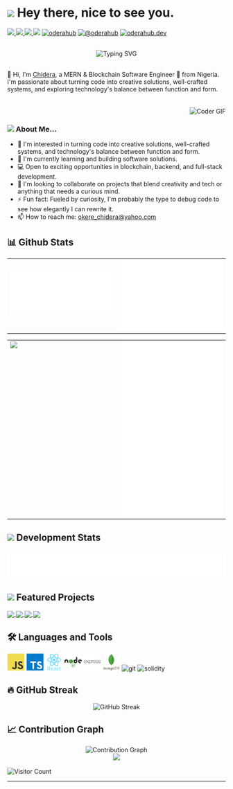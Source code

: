 <h1>
    <img
        src="https://emojis.slackmojis.com/emojis/images/1531849430/4246/blob-sunglasses.gif"
        width="30" />
    Hey there, nice to see you.
</h1>

<p align="left">
    <a href="https://x.com/oderahub" target="_blank"
        ><img height="30" src="./icons/png/twitter.png"
    />
    <a href="https://www.linkedin.com/in/oderahub/" target="_blank"
        ><img height="30" src="./icons/png/linkedin.png"
    />
    <a href="mailto:okere_chidera@yahoo.com" target="_blank"
        ><img height="30" src="./icons/png/gmail.png"
    />
    <a
        href="https://marketplace.visualstudio.com/publishers/oderahub"
        target="_blank"
        ><img
            height="30"
            src="./icons/png/visual-studio.png" /></a
    >
    <a href="https://discordapp.com/users/oderahub"><img height="30" src="./icons/png/discord.png" alt="oderahub" ></a>
    <a href="https://t.me/oderahub"><img height="30" src="./icons/png/telegram.png" alt="@oderahub" ></a>
    <a href="https://oderahub.dev"><img height="30" src="./icons/png/web.png" alt="oderahub.dev" ></a>

</p>

<br>

<div align="center">
  <img src="https://readme-typing-svg.herokuapp.com?font=Fira+Code&weight=500&size=28&pause=1000&color=36BCF7&center=true&vCenter=true&width=600&lines=MERN+%26+Blockchain+Engineer;Full-Stack+Developer;Smart+Contract+Developer;Always+learning+new+things!" alt="Typing SVG" />
</div>

<br>

👋 Hi, I'm [Chidera](https://github.com/oderahub), a MERN & Blockchain Software Engineer 🚀 from Nigeria. I'm passionate about turning code into creative solutions, well-crafted systems, and exploring technology's balance between function and form.

<div align="right">
  <img src="https://media.giphy.com/media/SWoSkN6DxTszqIKEqv/giphy.gif" alt="Coder GIF" width="300" style="margin-top: 20px;">
</div>

<h3>
    <img
        src="https://emojis.slackmojis.com/emojis/images/1680554188/65018/cat-roomba-exceptionally-fast.gif"
        width="20" />
    About Me...
</h3>

- 👀 I'm interested in turning code into creative solutions, well-crafted systems, and technology's balance between function and form.
- 🌱 I'm currently learning and building software solutions.
- 💻 Open to exciting opportunities in blockchain, backend, and full-stack development.
- 💞️ I'm looking to collaborate on projects that blend creativity and tech or anything that needs a curious mind.
- ⚡ Fun fact: Fueled by curiosity, I'm probably the type to debug code to see how elegantly I can rewrite it.
- 📫 How to reach me: [okere_chidera@yahoo.com](mailto:okere_chidera@yahoo.com)

## 📊 Github Stats

<table><tr><td valign="top" width="50%">

<br>

<img src="./assets/metrics.plugin.overview.svg">

</td><td valign="top" width="50%">

<img src="./assets/metrics.plugin.isocalendar.fullyear.svg" >

</td></tr></table>

<table><tr><td valign="top" width="50%">

<img src="./assets/metrics.plugin.activity.svg">

</td><td valign="top" width="50%">

<img src="./assets/metrics.plugin.stargazers.svg" >

</td></tr></table>

<h2>
    <img
        src="https://emojis.slackmojis.com/emojis/images/1643514738/7421/typingcat.gif?1643514738"
        width="20" />
    Development Stats
</h2>

<img src="./assets/metrics.plugin.wakatime.svg">

<h2>
    <img
        src="https://emojis.slackmojis.com/emojis/images/1704759014/85857/redbull.gif"
        width="20" />
    Featured Projects
</h2>

<a href="https://github.com/oderahub/your-project-1" target="_blank">
 <img align="center" src="https://github-readme-stats.vercel.app/api/pin/?username=oderahub&repo=your-project-1&theme=dark"/>
</a>
<a href="https://github.com/oderahub/your-project-2" target="_blank">
 <img align="center" src="https://github-readme-stats.vercel.app/api/pin/?username=oderahub&repo=your-project-2&theme=dark" align="center" />
</a>
<a href="https://github.com/oderahub/your-project-3" target="_blank">
 <img align="center" src="https://github-readme-stats.vercel.app/api/pin/?username=oderahub&repo=your-project-3&theme=dark" />
</a>
<a href="https://github.com/oderahub/your-project-4" target="_blank">
 <img align="center" src="https://github-readme-stats.vercel.app/api/pin/?username=oderahub&repo=your-project-4&theme=dark" />
</a>

## 🛠️ Languages and Tools

<p align="left">
  <img src="https://raw.githubusercontent.com/devicons/devicon/master/icons/javascript/javascript-original.svg" alt="javascript" width="40" height="40"/>
  <img src="https://raw.githubusercontent.com/devicons/devicon/master/icons/typescript/typescript-original.svg" alt="typescript" width="40" height="40"/>
  <img src="https://raw.githubusercontent.com/devicons/devicon/master/icons/react/react-original-wordmark.svg" alt="react" width="40" height="40"/>
  <img src="https://raw.githubusercontent.com/devicons/devicon/master/icons/nodejs/nodejs-original-wordmark.svg" alt="nodejs" width="40" height="40"/>
  <img src="https://raw.githubusercontent.com/devicons/devicon/master/icons/express/express-original-wordmark.svg" alt="express" width="40" height="40"/>
  <img src="https://raw.githubusercontent.com/devicons/devicon/master/icons/mongodb/mongodb-original-wordmark.svg" alt="mongodb" width="40" height="40"/>
  <img src="https://www.vectorlogo.zone/logos/git-scm/git-scm-icon.svg" alt="git" width="40" height="40"/>
  <img src="https://cdn.worldvectorlogo.com/logos/solidity.svg" alt="solidity" width="40" height="40"/>
</p>

## 🔥 GitHub Streak

<p align="center">
  <img src="https://github-readme-streak-stats.herokuapp.com/?user=oderahub&theme=dark" alt="GitHub Streak" />
</p>

## 📈 Contribution Graph

<div align="center">
  <img src="https://github-readme-activity-graph.vercel.app/graph?username=oderahub&bg_color=0d1117&color=58a6ff&line=58a6ff&point=f0f6fc&area=true&hide_border=true" alt="Contribution Graph" />
</div>

<div align="center">
  <img src="https://capsule-render.vercel.app/api?type=waving&color=gradient&height=100&section=footer" />
</div>

![Visitor Count](https://profile-counter.glitch.me/oderahub/count.svg)

---
